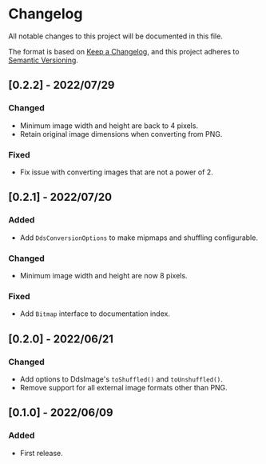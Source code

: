 # Changelog

All notable changes to this project will be documented in this file.

The format is based on [Keep a Changelog](https://keepachangelog.com/en/1.0.0/),
and this project adheres to [Semantic Versioning](https://semver.org/spec/v2.0.0.html).

## [0.2.2] - 2022/07/29
### Changed
- Minimum image width and height are back to 4 pixels.
- Retain original image dimensions when converting from PNG.
### Fixed
- Fix issue with converting images that are not a power of 2.

## [0.2.1] - 2022/07/20
### Added
- Add `DdsConversionOptions` to make mipmaps and shuffling configurable.
### Changed
- Minimum image width and height are now 8 pixels.
### Fixed
- Add `Bitmap` interface to documentation index.

## [0.2.0] - 2022/06/21
### Changed
- Add options to DdsImage's `toShuffled()` and `toUnshuffled()`.
- Remove support for all external image formats other than PNG.

## [0.1.0] - 2022/06/09
### Added
- First release.
